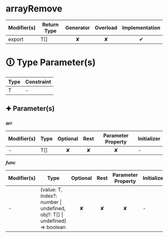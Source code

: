 # arrayRemove

| Modifier(s)                            | Return Type                    | Generator                        | Overload                         | Implementation                        |
|----------------------------------------|--------------------------------|:--------------------------------:|:--------------------------------:|:-------------------------------------:|
| export | T[] | ✘ | ✘  | ✔ |

# &#128712; Type Parameter(s)

| Type | Constraint |
| ---- | ---------- |
| T    | -          |

## &#128966; Parameter(s)

_**arr**_

| Modifier(s)                              | Type                        | Optional                           | Rest                          | Parameter Property                          | Initializer                       |
|------------------------------------------|-----------------------------|:----------------------------------:|:-----------------------------:|:-------------------------------------------:|-----------------------------------|
| - | T[] | ✘  | ✘ | ✘ | - |

_**func**_

| Modifier(s)                              | Type                        | Optional                           | Rest                          | Parameter Property                          | Initializer                       |
|------------------------------------------|-----------------------------|:----------------------------------:|:-----------------------------:|:-------------------------------------------:|-----------------------------------|
| - | (value: T, index?: number &#124; undefined, obj?: T[] &#124; undefined) =&gt; boolean | ✘  | ✘ | ✘ | - |